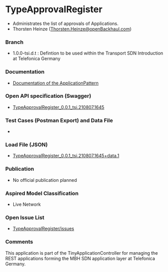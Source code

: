 # TypeApprovalRegister
- Administrates the list of approvals of Applications.
- Thorsten Heinze (Thorsten.Heinze@openBackhaul.com)

### Branch
- 1.0.0-tsi.d.t : Defintion to be used within the Transport SDN Introduction at Telefonica Germany

### Documentation
- [Documentation of the ApplicationPattern](https://github.com/openBackhaul/ApplicationPattern/tree/tsi)

### Open API specification (Swagger)
- [TypeApprovalRegister_0.0.1_tsi.210807.1645](./TypeApprovalRegister_0.0.1_tsi.210807.1645.yaml)

### Test Cases (Postman Export) and Data File
-

### Load File (JSON)
- [TypeApprovalRegister_0.0.1_tsi.210807.1645+data.1](./TypeApprovalRegister_0.0.1_tsi.210807.1645+data.1.json)

### Publication
- No official publication planned

### Aspired Model Classification
- Live Network

### Open Issue List
- [TypeApprovalRegister/issues](../../issues)

### Comments
This application is part of the TinyApplicationController for managing the REST applications forming the MBH SDN application layer at Telefonica Germany.
